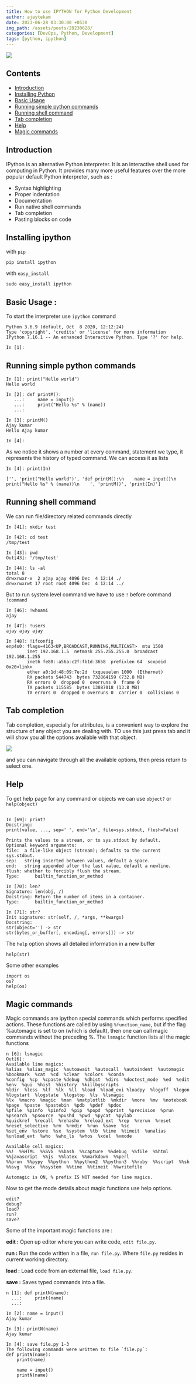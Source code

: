 ```yaml
---   
title: How to use IPYTHON for Python Development  
author: ajaytekam   
date: 2023-06-28 03:30:00 +0530   
img_path: /assets/posts/20230628/   
categories: [DevOps, Python, Development]    
tags: [python, ipython]  
---    
```


![](ipython.png)   

## Contents   

- [Introduction](#introduction)   
- [Installing Python](#installing-python)   
- [Basic Usage](#basic-usage)    
- [Running simple python commands](#running-simple-python-commands)     
- [Running shell command](#running-shell-command)   
- [Tab completion](#tab-completion)    
- [Help](#help)   
- [Magic commands](#magic-commands)    


## Introduction   

IPython is an alternative Python interpreter. It is an interactive shell used for computing in Python. It provides many more useful features over the more popular default Python interpreter, such as :   

* Syntax highlighting  
* Proper indentation  
* Documentation  
* Run native shell commands  
* Tab completion    
* Pasting blocks on code  

## Installing ipython

with `pip`  

```shell  
pip install ipython  
```  

with `easy_install`   

```shell  
sudo easy_install ipython  
```  

## Basic Usage :  

To start the interpreter use `ipython` command   

```shell   
Python 3.6.9 (default, Oct  8 2020, 12:12:24)
Type 'copyright', 'credits' or 'license' for more information
IPython 7.16.1 -- An enhanced Interactive Python. Type '?' for help.

In [1]:
```   

## Running simple python commands

```shell   
In [1]: print("Hello world")
Hello world

In [2]: def printM():
   ...:     name = input()
   ...:     print("Hello %s" % (name))
   ...:

In [3]: printM()
Ajay kumar
Hello Ajay kumar

In [4]:
```  

As we notice it shows a number at every command, statement we type, it represents the history of typed command. We can access it as lists 

```shell  
In [4]: print(In)

['', 'print("Hello world")', 'def printM():\n    name = input()\n    print("Hello %s" % (name))\n    ', 'printM()', 'print(In)']
```   

## Running shell command 

We can run file/directory related commands directly 

```shell   
In [41]: mkdir test

In [42]: cd test
/tmp/test

In [43]: pwd
Out[43]: '/tmp/test'

In [44]: ls -al
total 8
drwxrwxr-x  2 ajay ajay 4096 Dec  4 12:14 ./
drwxrwxrwt 17 root root 4096 Dec  4 12:14 ../
```   

But to run system level command we have to use `!` before command `!command`   

```shell  
In [46]: !whoami
ajay

In [47]: !users
ajay ajay ajay

In [48]: !ifconfig
enp4s0: flags=4163<UP,BROADCAST,RUNNING,MULTICAST>  mtu 1500
        inet 192.168.1.5  netmask 255.255.255.0  broadcast 192.168.1.255
        inet6 fe80::a56a:c2f:fb1d:3658  prefixlen 64  scopeid 0x20<link>
        ether a0:1d:48:09:7e:2d  txqueuelen 1000  (Ethernet)
        RX packets 544743  bytes 732864159 (732.8 MB)
        RX errors 0  dropped 0  overruns 0  frame 0
        TX packets 115585  bytes 13887018 (13.8 MB)
        TX errors 0  dropped 0 overruns 0  carrier 0  collisions 0 
```   

## Tab completion 

Tab completion, especially for attributes, is a convenient way to explore the structure of any object you are dealing with. TO use this just press tab and it will show you all the options available with that object.  

![](sc1.png) 

and you can navigate through all the available options, then press return to select one.   

## Help 

To get help page for any command or objects we can use `object?` or `help(object)`  

```shell  

In [69]: print?
Docstring:
print(value, ..., sep=' ', end='\n', file=sys.stdout, flush=False)

Prints the values to a stream, or to sys.stdout by default.
Optional keyword arguments:
file:  a file-like object (stream); defaults to the current sys.stdout.
sep:   string inserted between values, default a space.
end:   string appended after the last value, default a newline.
flush: whether to forcibly flush the stream.
Type:      builtin_function_or_method

In [70]: len?
Signature: len(obj, /)
Docstring: Return the number of items in a container.
Type:      builtin_function_or_method

In [71]: str?
Init signature: str(self, /, *args, **kwargs)
Docstring:
str(object='') -> str
str(bytes_or_buffer[, encoding[, errors]]) -> str
```  

The `help` option shows all detailed information in a new buffer   

```shell  
help(str)  
```  

Some other examples  

```shell  
import os
os?
help(os)
```   

## Magic commands

Magic commands are ipython special commands which performs specified actions. These functions are called by using `%function_name`, but if the flag %automagic is set to on (which is default), then one can call magic commands without the preceding %. The `lsmagic` function lists all the magic functions     

```shell  
n [6]: lsmagic
Out[6]:
Available line magics:
%alias  %alias_magic  %autoawait  %autocall  %autoindent  %automagic  %bookmark  %cat  %cd  %clear  %colors  %conda  
%config  %cp  %cpaste %debug  %dhist  %dirs  %doctest_mode  %ed  %edit  %env  %gui  %hist  %history  %killbgscripts   
%ldir  %less  %lf  %lk  %ll  %load  %load_exi %loadpy  %logoff  %logon  %logstart  %logstate  %logstop  %ls  %lsmagic    
%lx  %macro  %magic  %man  %matplotlib  %mkdir  %more  %mv  %notebook  %page  %paste  %pastebin  %pdb  %pdef  %pdoc    
%pfile  %pinfo  %pinfo2  %pip  %popd  %pprint  %precision  %prun  %psearch  %psource  %pushd  %pwd  %pycat  %pylab    
%quickref  %recall  %rehashx  %reload_ext  %rep  %rerun  %reset  %reset_selective  %rm  %rmdir  %run  %save  %sc     
%set_env  %store  %sx  %system  %tb  %time  %timeit  %unalias  %unload_ext  %who  %who_ls  %whos  %xdel  %xmode

Available cell magics:
%%!  %%HTML  %%SVG  %%bash  %%capture  %%debug  %%file  %%html  %%javascript  %%js  %%latex  %%markdown  %%perl    
%%prun  %%pypy  %%python  %%python2  %%python3  %%ruby  %%script  %%sh  %%svg  %%sx  %%system  %%time  %%timeit  %%writefile

Automagic is ON, % prefix IS NOT needed for line magics.
```   

Now to get the mode details about magic functions use help options.   

```shell  
edit?
debug?
load?
run?
save?
```  

Some of the important magic functions are :  

**edit :** Open up editor where you can write code, `edit file.py`.    

**run :** Run the code written in a file, `run file.py`. Where `file.py` resides in current working directory.     

**load :** Load code from an external file, `load file.py`.    

**save :** Saves typed commands into a file.   

```shell   
n [1]: def printN(name):
  ...:     print(name)
  ...:

In [2]: name = input()
Ajay kumar

In [3]: printN(name)
Ajay kumar

In [4]: save file.py 1-3
The following commands were written to file `file.py`:
def printN(name):
    print(name)

    name = input()
    printN(name)
```   
